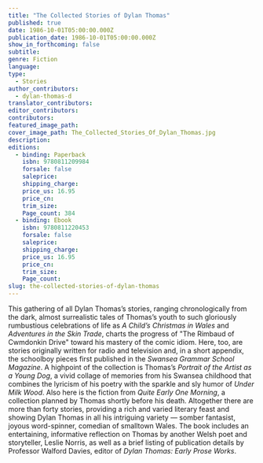 ```yaml
---
title: "The Collected Stories of Dylan Thomas"
published: true
date: 1986-10-01T05:00:00.000Z
publication_date: 1986-10-01T05:00:00.000Z
show_in_forthcoming: false
subtitle:
genre: Fiction
language:
type:
  - Stories
author_contributors:
  - dylan-thomas-d
translator_contributors:
editor_contributors:
contributors:
featured_image_path:
cover_image_path: The_Collected_Stories_Of_Dylan_Thomas.jpg
description:
editions:
  - binding: Paperback
    isbn: 9780811209984
    forsale: false
    saleprice:
    shipping_charge:
    price_us: 16.95
    price_cn:
    trim_size:
    Page_count: 384
  - binding: Ebook
    isbn: 9780811220453
    forsale: false
    saleprice:
    shipping_charge:
    price_us: 16.95
    price_cn:
    trim_size:
    Page_count:
slug: the-collected-stories-of-dylan-thomas
---
```


This gathering of all Dylan Thomas’s stories, ranging chronologically from the dark, almost surrealistic tales of Thomas’s youth to such gloriously rumbustious celebrations of life as _A Child’s Christmas in Wales_ and _Adventures in the Skin Trade_, charts the progress of "The Rimbaud of Cwmdonkin Drive" toward his mastery of the comic idiom. Here, too, are stories originally written for radio and television and, in a short appendix, the schoolboy pieces first published in the _Swansea Grammar School Magazine_. A highpoint of the collection is Thomas’s _Portrait of the Artist as a Young Dog_, a vivid collage of memories from his Swansea childhood that combines the lyricism of his poetry with the sparkle and sly humor of _Under Milk Wood_. Also here is the fiction from _Quite Early One Morning_, a collection planned by Thomas shortly before his death. Altogether there are more than forty stories, providing a rich and varied literary feast and showing Dylan Thomas in all his intriguing variety — somber fantasist, joyous word-spinner, comedian of smalltown Wales. The book includes an entertaining, informative reflection on Thomas by another Welsh poet and storyteller, Leslie Norris, as well as a brief listing of publication details by Professor Walford Davies, editor of _Dylan Thomas: Early Prose Works_.

